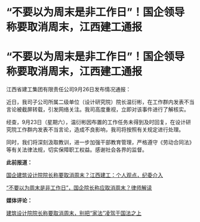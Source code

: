 # “不要以为周末是非工作日”！国企领导称要取消周末，江西建工通报

# “不要以为周末是非工作日”！国企领导称要取消周末，江西建工通报

江西省建工集团有限责任公司9月26日发布情况通报：

近日，我司子公司所属二级单位（设计研究院）院长温衍彬，在工作群内发表不当言论被截屏转载，引发网络关注。我司高度重视，立即对该事件进行了解核实。

经查，9月23日（星期六），温衍彬因布置的工作任务未得到及时回复，在设计研究院工作群内发表不当言论，造成不良影响，我司将按照有关规定进行处理。

同时，我们将深刻汲取教训，进一步加强干部教育管理，严格遵守《劳动合同法》等有关法律法规，切实保障职工权益。感谢社会各界的监督。

**此前报道：**

[国企建筑设计院院长称要取消周末？江西建工：个人观点，纪委介入 ](https://new.qq.com/rain/a/20230926A05NBY00)

[“不要以为周末是非工作日”，国企院长称应取消周末？律师解读](https://new.qq.com/rain/a/20230926A059JO00)

**媒体评论：**

[建筑设计院院长称要取消周末，别把“家法”凌驾于国法之上 ](https://new.qq.com/rain/a/20230926A07Y0200)

